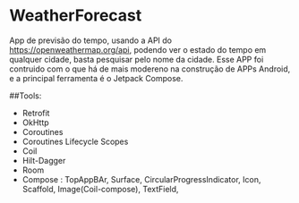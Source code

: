 # WeatherForecast
App de previsão do tempo, usando a API do https://openweathermap.org/api, podendo ver o estado do tempo em qualquer cidade, 
basta pesquisar pelo nome da cidade. Esse APP foi contruido com o que há de mais modereno na 
construção de APPs Android, e a principal ferramenta é o Jetpack Compose.

##Tools:
* Retrofit
* OkHttp
* Coroutines
* Coroutines Lifecycle Scopes
* Coil
* Hilt-Dagger
* Room
* Compose : TopAppBAr, Surface, CircularProgressIndicator, Icon, Scaffold, Image(Coil-compose), TextField,

